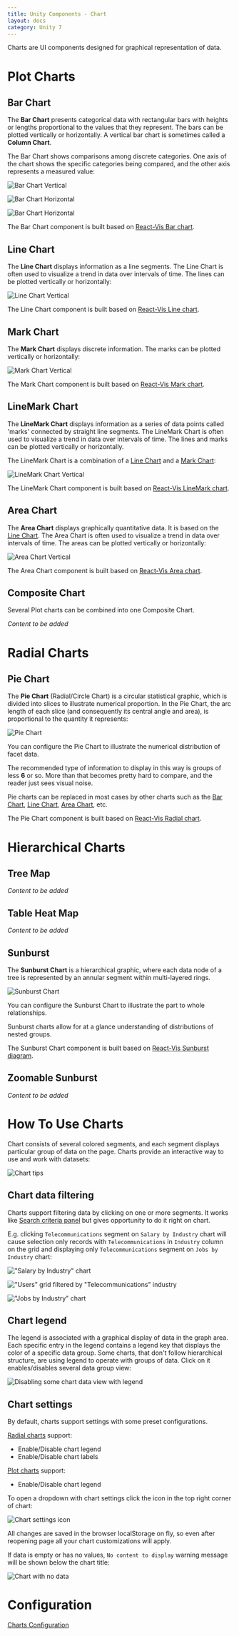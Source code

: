 ```yaml
---
title: Unity Components - Chart
layout: docs
category: Unity 7
---
```

Charts are UI components designed for graphical representation of data.  

# Plot Charts

## Bar Chart

The **Bar Chart** presents categorical data with rectangular bars with heights or lengths proportional to the values that they represent. The bars can be plotted vertically or horizontally. A vertical bar chart is sometimes called a **Column Chart**.

The Bar Chart shows comparisons among discrete categories. One axis of the chart shows the specific categories being compared, and the other axis represents a measured value: 

![Bar Chart Vertical](chart/images/bar-chart-vertical.png) 

![Bar Chart Horizontal](chart/images/bar-chart-horizontal-1.png)

![Bar Chart Horizontal](chart/images/bar-chart-horizontal-2.png)

The Bar Chart component is built based on [React-Vis Bar chart](https://uber.github.io/react-vis/documentation/series-reference/bar-series).

## Line Chart

The **Line Chart** displays information as a line segments. The Line Chart is often used to visualize a trend in data over intervals of time. The lines can be plotted vertically or horizontally: 

![Line Chart Vertical](chart/images/line-chart-vertical.png) 

The Line Chart component is built based on [React-Vis Line chart](https://uber.github.io/react-vis/documentation/series-reference/line-series).

## Mark Chart

The **Mark Chart** displays discrete information. The marks can be plotted vertically or horizontally: 

![Mark Chart Vertical](chart/images/mark-chart-vertical.png) 

The Mark Chart component is built based on [React-Vis Mark chart](https://uber.github.io/react-vis/documentation/series-reference/mark-series).

## LineMark Chart

The **LineMark Chart** displays information as a series of data points called 'marks' connected by straight line segments. The LineMark Chart is often used to visualize a trend in data over intervals of time. The lines and marks can be plotted vertically or horizontally.

The LineMark Chart is a combination of a [Line Chart](#line-chart) and a [Mark Chart](#mark-chart): 

![LineMark Chart Vertical](chart/images/linemark-chart-vertical.png) 

The LineMark Chart component is built based on [React-Vis LineMark chart](https://uber.github.io/react-vis/documentation/series-reference/line-mark-series).

## Area Chart

The **Area Chart** displays graphically quantitative data. It is based on the [Line Chart](#line-chart). 
The Area Chart is often used to visualize a trend in data over intervals of time. The areas can be plotted vertically or horizontally: 

![Area Chart Vertical](chart/images/area-chart-vertical.png) 

The Area Chart component is built based on [React-Vis Area chart](https://uber.github.io/react-vis/documentation/series-reference/area-series).

## Composite Chart

Several Plot charts can be combined into one Composite Chart.

*Content to be added*

# Radial Charts

## Pie Chart

The **Pie Chart** (Radial/Circle Chart) is a circular statistical graphic, which is divided into slices to illustrate numerical proportion. 
In the Pie Chart, the arc length of each slice (and consequently its central angle and area), is proportional to the quantity it represents: 

![Pie Chart](chart/images/pie-chart.png)

You can configure the Pie Chart to illustrate the numerical distribution of facet data.

The recommended type of information to display in this way is groups of less **6** or so. More than that becomes pretty hard to compare, and the reader just sees visual noise.

Pie charts can be replaced in most cases by other charts such as the [Bar Chart](#bar-chart), [Line Chart](#line-chart), [Area Chart](#area-chart), etc.

The Pie Chart component is built based on [React-Vis Radial chart](https://uber.github.io/react-vis/documentation/other-charts/radial-chart).

# Hierarchical Charts
    
## Tree Map

*Content to be added*

## Table Heat Map

*Content to be added*

## Sunburst

The **Sunburst Chart** is a hierarchical graphic, where each data node of a tree is represented by an annular segment within multi-layered rings.

![Sunburst Chart](chart/images/sunburst-chart.png)

You can configure the Sunburst Chart to illustrate the part to whole relationships. 

Sunburst charts allow for at a glance understanding of distributions of nested groups.

The Sunburst Chart component is built based on [React-Vis Sunburst diagram](https://uber.github.io/react-vis/documentation/other-charts/sunburst-diagram).

## Zoomable Sunburst

*Content to be added*

# How To Use Charts

Chart consists of several colored segments, and each segment displays particular group of data on the page. 
Charts provide an interactive way to use and work with datasets:

![Chart tips](chart/images/chart_tips.png)

## Chart data filtering

Charts support filtering data by clicking on one or more segments. 
It works like [Search criteria panel](./search-criteria-panel.md) but gives opportunity to do it right on chart.

E.g. clicking `Telecommunications` segment on `Salary by Industry` chart will cause selection 
only records with `Telecommunications` in `Industry` column on the grid 
and displaying only `Telecommunications` segment on `Jobs by Industry` chart:

!["Salary by Industry" chart](chart/images/chart_select1.png)

!["Users" grid filtered by "Telecommunications" industry](chart/images/filtered_grid.png)

!["Jobs by Industry" chart](chart/images/chart_select2.png)

## Chart legend

The legend is associated with a graphical display of data in the graph area. 
Each specific entry in the legend contains a legend key that displays the color of a specific data group. 
Some charts, that don't follow hierarchical structure, are using legend to operate with groups of data. 
Click on it enables/disables several data group view:

![Disabling some chart data view with legend](chart/images/legend_operations.png)

## Chart settings

By default, charts support settings with some preset configurations.

[Radial charts](#radial-charts) support:

- Enable/Disable chart legend
- Enable/Disable chart labels

[Plot charts](#plot-charts) support:

- Enable/Disable chart legend

To open a dropdown with chart settings click the icon in the top right corner of chart:

![Chart settings icon](chart/images/chart_settings.png)

All changes are saved in the browser localStorage on fly, 
so even after reopening page all your chart customizations will apply.

If data is empty or has no values, `No content to display` warning message will be shown below the chart title:

![Chart with no data](chart/images/empty-chart.png)

# Configuration

[Charts Configuration](../configuration/charts.md)